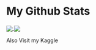 # My Github Stats

<a href="https://github.com/emnopal">
  <img align="center" src="https://github-readme-stats.vercel.app/api?username=emnopal&count_private=true&show_icons=true&theme=radical" />
</a>
<a href="https://github.com/emnopal">
  <img align="center" src="https://github-readme-stats.vercel.app/api/top-langs/?username=emnopal&layout=compact&hide=visual%20basic%20.net,pascal,matlab,m&langs_count=8&theme=radical" />
</a>


Also Visit my Kaggle




